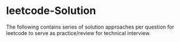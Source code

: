 # leetcode-Solution

The following contains series of solution approaches per question for leetcode to serve as practice/review for technical interview.
